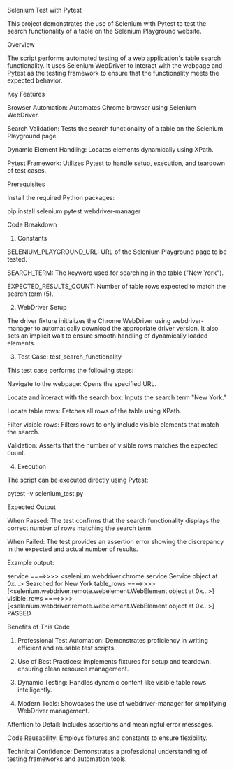Selenium Test with Pytest

This project demonstrates the use of Selenium with Pytest to test the search functionality of a table on the Selenium Playground website.

Overview

The script performs automated testing of a web application's table search functionality. It uses Selenium WebDriver to interact with the webpage and Pytest as the testing framework to ensure that the functionality meets the expected behavior.

Key Features

Browser Automation: Automates Chrome browser using Selenium WebDriver.

Search Validation: Tests the search functionality of a table on the Selenium Playground page.

Dynamic Element Handling: Locates elements dynamically using XPath.

Pytest Framework: Utilizes Pytest to handle setup, execution, and teardown of test cases.

Prerequisites

Install the required Python packages:

pip install selenium pytest webdriver-manager

Code Breakdown

1. Constants

SELENIUM_PLAYGROUND_URL: URL of the Selenium Playground page to be tested.

SEARCH_TERM: The keyword used for searching in the table ("New York").

EXPECTED_RESULTS_COUNT: Number of table rows expected to match the search term (5).

2. WebDriver Setup

The driver fixture initializes the Chrome WebDriver using webdriver-manager to automatically download the appropriate driver version. It also sets an implicit wait to ensure smooth handling of dynamically loaded elements.

3. Test Case: test_search_functionality

This test case performs the following steps:

Navigate to the webpage: Opens the specified URL.

Locate and interact with the search box: Inputs the search term "New York."

Locate table rows: Fetches all rows of the table using XPath.

Filter visible rows: Filters rows to only include visible elements that match the search.

Validation: Asserts that the number of visible rows matches the expected count.

4. Execution

The script can be executed directly using Pytest:

pytest -v selenium_test.py

Expected Output

When Passed: The test confirms that the search functionality displays the correct number of rows matching the search term.

When Failed: The test provides an assertion error showing the discrepancy in the expected and actual number of results.

Example output:

service ====>>>> <selenium.webdriver.chrome.service.Service object at 0x...>
Searched for New York
table_rows ====>>>> [<selenium.webdriver.remote.webelement.WebElement object at 0x...>]
visible_rows ====>>>> [<selenium.webdriver.remote.webelement.WebElement object at 0x...>]
PASSED

Benefits of This Code

1. Professional Test Automation: Demonstrates proficiency in writing efficient and reusable test scripts.

2. Use of Best Practices: Implements fixtures for setup and teardown, ensuring clean resource management.

3. Dynamic Testing: Handles dynamic content like visible table rows intelligently.

4. Modern Tools: Showcases the use of webdriver-manager for simplifying WebDriver management.



Attention to Detail: Includes assertions and meaningful error messages.

Code Reusability: Employs fixtures and constants to ensure flexibility.

Technical Confidence: Demonstrates a professional understanding of testing frameworks and automation tools.
